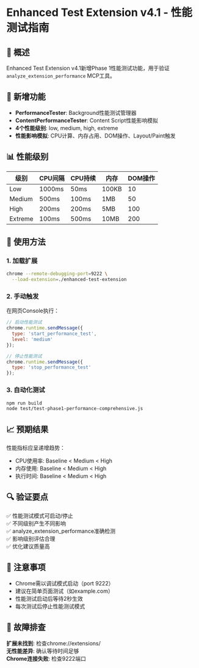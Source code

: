 # Enhanced Test Extension v4.1 - 性能测试指南

## 🎯 概述

Enhanced Test Extension v4.1新增Phase 1性能测试功能，用于验证`analyze_extension_performance` MCP工具。

## 🔧 新增功能

- **PerformanceTester**: Background性能测试管理器
- **ContentPerformanceTester**: Content Script性能影响模拟
- **4个性能级别**: low, medium, high, extreme
- **性能影响模拟**: CPU计算、内存占用、DOM操作、Layout/Paint触发

## 📊 性能级别

| 级别 | CPU间隔 | CPU持续 | 内存 | DOM操作 |
|------|--------|---------|------|---------|
| Low | 1000ms | 50ms | 100KB | 10 |
| Medium | 500ms | 100ms | 1MB | 50 |
| High | 200ms | 200ms | 5MB | 100 |
| Extreme | 100ms | 500ms | 10MB | 200 |

## 🚀 使用方法

### 1. 加载扩展
```bash
chrome --remote-debugging-port=9222 \
  --load-extension=./enhanced-test-extension
```

### 2. 手动触发
在网页Console执行：
```javascript
// 启动性能测试
chrome.runtime.sendMessage({
  type: 'start_performance_test',
  level: 'medium'
});

// 停止性能测试
chrome.runtime.sendMessage({
  type: 'stop_performance_test'
});
```

### 3. 自动化测试
```bash
npm run build
node test/test-phase1-performance-comprehensive.js
```

## 📈 预期结果

性能指标应呈递增趋势：
- CPU使用率: Baseline < Medium < High
- 内存使用: Baseline < Medium < High  
- 执行时间: Baseline < Medium < High

## 🔍 验证要点

✅ 性能测试模式可启动/停止  
✅ 不同级别产生不同影响  
✅ analyze_extension_performance准确检测  
✅ 影响级别评估合理  
✅ 优化建议质量高

## 📝 注意事项

- Chrome需以调试模式启动（port 9222）
- 建议在简单页面测试（如example.com）
- 性能测试启动后等待2秒生效
- 每次测试后停止性能测试模式

## 🐛 故障排查

**扩展未找到**: 检查chrome://extensions/  
**无性能差异**: 确认等待时间足够  
**Chrome连接失败**: 检查9222端口
